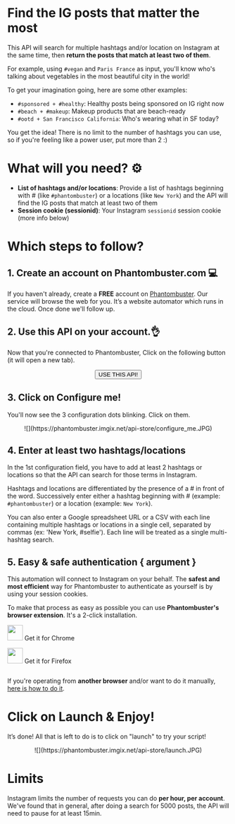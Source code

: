 # Find the IG posts that matter the most

This API will search for multiple hashtags and/or location on Instagram at the same time, then **return the posts that match at least two of them**.

For example, using `#vegan` and `Paris France` as input, you'll know who's talking about vegetables in the most beautiful city in the world!

To get your imagination going, here are some other examples:
- `#sponsored + #healthy`: Healthy posts being sponsored on IG right now
- `#beach + #makeup`: Makeup products that are beach-ready
- `#ootd + San Francisco California`: Who's wearing what in SF today?

You get the idea! There is no limit to the number of hashtags you can use, so if you're feeling like a power user, put more than 2 :)

# What will you need? ⚙️ 
- **List of hashtags and/or locations**: Provide a list of hashtags beginning with # (like `#phantombuster`) or a locations (like `New York`) and the API will find the IG posts that match at least two of them
- **Session cookie (sessionid)**: Your Instagram `sessionid` session cookie (more info below)

# Which steps to follow?
## 1. Create an account on Phantombuster.com 💻
If you haven't already, create a **FREE** account on [Phantombuster](https://phantombuster.com/register). Our service will browse the web for you. It’s a website automator which runs in the cloud. Once done we'll follow up.

## 2. Use this API on your account.👌
Now that you're connected to Phantombuster, Click on the following button (it will open a new tab).

<center><button type="button" class="btn btn-warning callToAction" onclick="useThisApi()">USE THIS API!</button></center>

## 3. Click on Configure me!
You'll now see the 3 configuration dots blinking. Click on them.

<center>![](https://phantombuster.imgix.net/api-store/configure_me.JPG)</center>

## 4. Enter at least two hashtags/locations
In the 1st configuration field, you have to add at least 2 hashtags or locations so that the API can search for those terms in Instagram.

Hashtags and locations are differentiated by the presence of a # in front of the word. Successively enter either a hashtag beginning with # (example: `#phantombuster`) or a location (example: `New York`).

You can also enter a Google spreadsheet URL or a CSV with each line containing multiple hashtags or locations in a single cell, separated by commas (ex: 'New York, #selfie'). Each line will be treated as a single multi-hashtag search.

## 5. Easy & safe authentication { argument }

This automation will connect to Instagram on your behalf. The **safest and most efficient** way for Phantombuster to authenticate as yourself is by using your session cookies.

To make that process as easy as possible you can use **Phantombuster's browser extension**. It's a 2-click installation.

<div class="row" style="margin: 10px 0px;">
	<div class="col-xs-5 col-xs-offset-1">
		<a href="https://chrome.google.com/webstore/detail/phantombuster/mdlnjfcpdiaclglfbdkbleiamdafilil" 
		target="_blank">
			<div class="btn btn-default text-center" style="display: inline-block; align-items: center;">
				<p style="margin-top: 0px;">
				<img src="https://s3-eu-west-1.amazonaws.com/phantombuster-static/api-store/Browser+Extension/chrome.svg" style="height: 35px; box-shadow: 0px 0px 0px white">
				Get it for Chrome</p>
			</div>
		</a>
	</div>
	<div class="col-xs-5 col-xs-offset-1">
		<a href="https://addons.mozilla.org/fr/firefox/addon/phantombuster/" 
		target="_blank">
			<div class="btn btn-default text-center" style="display: inline-block; align-items: center;">
				<p style="margin-top: 0px;">
				<img src="https://s3-eu-west-1.amazonaws.com/phantombuster-static/api-store/Browser+Extension/firefox.svg" style="height: 35px; box-shadow: 0px 0px 0px white">
				Get it for Firefox</p>
			</div>
		</a>
	</div>	
</div>

If you're operating from **another browser** and/or want to do it manually, [here is how to do it](https://intercom.help/phantombuster/help-home/how-to-get-your-cookies-without-using-our-browser-extension).


# Click on Launch & Enjoy!
It’s done! All that is left to do is to click on "launch" to try your script!
<center>![](https://phantombuster.imgix.net/api-store/launch.JPG)</center>


# Limits

Instagram limits the number of requests you can do **per hour, per account**. We've found that in general, after doing a search for 5000 posts, the API will need to pause for at least 15min.
